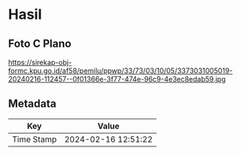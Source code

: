 # Hasil

## Foto C Plano

https://sirekap-obj-formc.kpu.go.id/af58/pemilu/ppwp/33/73/03/10/05/3373031005019-20240216-112457--0f01366e-3f77-474e-96c9-4e3ec8edab59.jpg


## Metadata

| Key        | Value               |
| ---------- | ------------------- |
| Time Stamp | 2024-02-16 12:51:22 |




